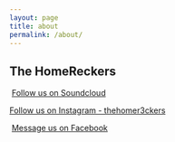 ```yaml
---
layout: page
title: about
permalink: /about/
---
```


## The HomeReckers

<img class="3" src="http://www.iconsdb.com/icons/download/white/soundcloud-24.png" alt=""></div> 
<a href="http://soundcloud.com/thehomereckers">Follow us on Soundcloud</a>

<div class="2"><img class="_1579 img" src="https://www.facebook.com/rsrc.php/v3/yX/r/GyTfJtXWpWL.png" alt=""></div>
<a href="https://www.instagram.com/thehomer3ckers/">Follow us on Instagram - thehomer3ckers</a>

<img class="1" src="https://www.facebook.com/rsrc.php/v3/yu/r/a9L2wNZai3M.png" alt=""></div> 
<a href="https://www.facebook.com/pg/thehomereckers/?ref=page_internal#">Message us on Facebook</a>







 
